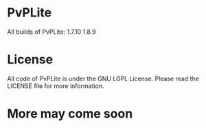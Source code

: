 # PvPLite
All builds of PvPLite:
1.7.10
1.8.9

# License
All code of PvPLite is under the GNU LGPL License. Please read the LICENSE file for more information.

# More may come soon
